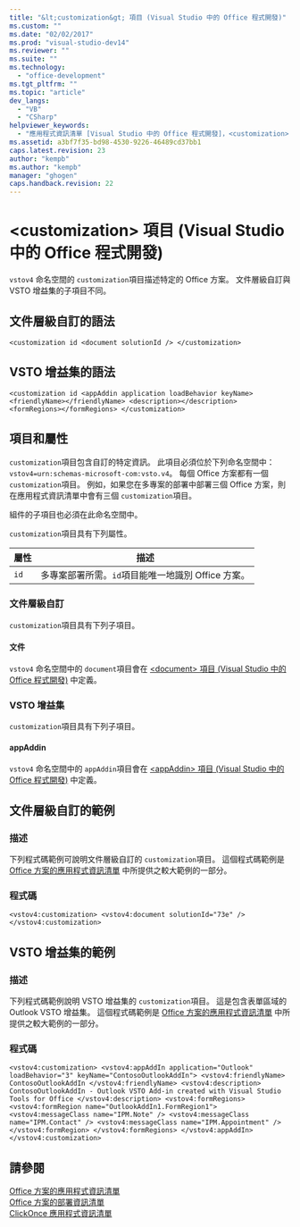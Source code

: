 ```yaml
---
title: "&lt;customization&gt; 項目 (Visual Studio 中的 Office 程式開發)"
ms.custom: ""
ms.date: "02/02/2017"
ms.prod: "visual-studio-dev14"
ms.reviewer: ""
ms.suite: ""
ms.technology: 
  - "office-development"
ms.tgt_pltfrm: ""
ms.topic: "article"
dev_langs: 
  - "VB"
  - "CSharp"
helpviewer_keywords: 
  - "應用程式資訊清單 [Visual Studio 中的 Office 程式開發]，<customization> 項目"
ms.assetid: a3bf7f35-bd98-4530-9226-46489cd37bb1
caps.latest.revision: 23
author: "kempb"
ms.author: "kempb"
manager: "ghogen"
caps.handback.revision: 22
---
```

# &lt;customization&gt; 項目 (Visual Studio 中的 Office 程式開發)
  `vstov4` 命名空間的 `customization`項目描述特定的 Office 方案。 文件層級自訂與 VSTO 增益集的子項目不同。  
  
## 文件層級自訂的語法  
  
```  
<customization id <document solutionId /> </customization>  
```  
  
## VSTO 增益集的語法  
  
```  
<customization id <appAddin application loadBehavior keyName> <friendlyName></friendlyName> <description></description> <formRegions></formRegions> </customization>  
```  
  
## 項目和屬性  
 `customization`項目包含自訂的特定資訊。 此項目必須位於下列命名空間中：`vstov4=urn:schemas-microsoft-com:vsto.v4`。 每個 Office 方案都有一個 `customization`項目。 例如，如果您在多專案的部署中部署三個 Office 方案，則在應用程式資訊清單中會有三個 `customization`項目。  
  
 組件的子項目也必須在此命名空間中。  
  
 `customization`項目具有下列屬性。  
  
|屬性|描述|  
|--------|--------|  
|`id`|多專案部署所需。`id`項目能唯一地識別 Office 方案。|  
  
### 文件層級自訂  
 `customization`項目具有下列子項目。  
  
#### 文件  
 `vstov4` 命名空間中的 `document`項目會在 [&#60;document&#62; 項目 &#40;Visual Studio 中的 Office 程式開發&#41;](../vsto/document-element-office-development-in-visual-studio.md) 中定義。  
  
### VSTO 增益集  
 `customization`項目具有下列子項目。  
  
#### appAddin  
 `vstov4` 命名空間中的 `appAddin`項目會在 [&#60;appAddin&#62; 項目 &#40;Visual Studio 中的 Office 程式開發&#41;](../vsto/appaddin-element-office-development-in-visual-studio.md) 中定義。  
  
## 文件層級自訂的範例  
  
### 描述  
 下列程式碼範例可說明文件層級自訂的 `customization`項目。 這個程式碼範例是 [Office 方案的應用程式資訊清單](../vsto/application-manifests-for-office-solutions.md) 中所提供之較大範例的一部分。  
  
### 程式碼  
  
```  
<vstov4:customization> <vstov4:document solutionId="73e" /> </vstov4:customization>  
```  
  
## VSTO 增益集的範例  
  
### 描述  
 下列程式碼範例說明 VSTO 增益集的 `customization`項目。 這是包含表單區域的 Outlook VSTO 增益集。 這個程式碼範例是 [Office 方案的應用程式資訊清單](../vsto/application-manifests-for-office-solutions.md) 中所提供之較大範例的一部分。  
  
### 程式碼  
  
```  
<vstov4:customization> <vstov4:appAddIn application="Outlook" loadBehavior="3" keyName="ContosoOutlookAddIn"> <vstov4:friendlyName> ContosoOutlookAddIn </vstov4:friendlyName> <vstov4:description> ContosoOutlookAddIn - Outlook VSTO Add-in created with Visual Studio Tools for Office </vstov4:description> <vstov4:formRegions> <vstov4:formRegion name="OutlookAddIn1.FormRegion1"> <vstov4:messageClass name="IPM.Note" /> <vstov4:messageClass name="IPM.Contact" /> <vstov4:messageClass name="IPM.Appointment" /> </vstov4:formRegion> </vstov4:formRegions> </vstov4:appAddIn> </vstov4:customization>  
```  
  
## 請參閱  
 [Office 方案的應用程式資訊清單](../vsto/application-manifests-for-office-solutions.md)   
 [Office 方案的部署資訊清單](../vsto/deployment-manifests-for-office-solutions.md)   
 [ClickOnce 應用程式資訊清單](../deployment/clickonce-application-manifest.md)  
  
  